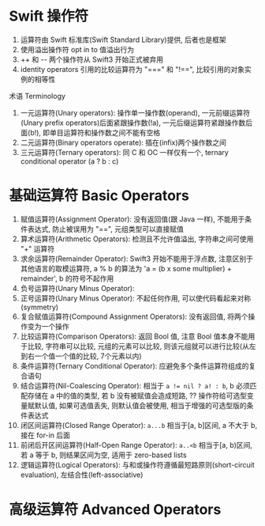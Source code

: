 # Swift 操作符

1. 运算符由 Swift 标准库(Swift Standard Library)提供, 后者也是框架
3. 使用溢出操作符 opt in to 值溢出行为
4. ++ 和 -- 两个操作符从 Swift3 开始正式被弃用
5. identity operators  引用的比较运算符为 "===" 和 "!==", 比较引用的对象实例的相等性

术语 Terminology

1. 一元运算符(Unary operators): 操作单一操作数(operand), 一元前缀运算符(Unary prefix operators)后面紧跟操作数(!a), 一元后缀运算符紧跟操作数后面(b!), 即单目运算符和操作数之间不能有空格
2. 二元运算符(Binary operators operate): 插在(infix)两个操作数之间
3. 三元运算符(Ternary operators): 同 C 和 OC 一样仅有一个, ternary conditional operator (a ? b : c)

# 基础运算符 Basic Operators

1. 赋值运算符(Assignment Operator): 没有返回值(跟 Java 一样), 不能用于条件表达式, 防止被误用为 "==", 元组类型可以直接赋值
2. 算术运算符(Arithmetic Operators): 检测且不允许值溢出, 字符串之间可使用 "+" 运算符
2. 求余运算符(Remainder Operator): Swift3 开始不能用于浮点数, 注意区别于其他语言的取模运算符, a % b 的算法为 'a = (b x some multiplier) + remainder', b 的符号不起作用
2. 负号运算符(Unary Minus Operator):
2. 正号运算符(Unary Minus Operator): 不起任何作用, 可以使代码看起来对称(symmetry)
3. 复合赋值运算符(Compound Assignment Operators): 没有返回值, 将两个操作变为一个操作
4. 比较运算符(Comparison Operators): 返回 Bool 值, 注意 Bool 值本身不能用于比较, 字符串可以比较, 元组的元素可以比较, 则该元组就可以进行比较(从左到右一个值一个值的比较, 7个元素以内)
5. 条件运算符(Ternary Conditional Operator): 应避免多个条件运算符组成的复合语句
6. 结合运算符(Nil-Coalescing Operator): 相当于 `a != nil ? a! : b`, b 必须匹配存储在 a 中的值的类型, 若 b 没有被赋值会造成短路, ?? 操作符给可选型变量赋默认值, 如果可选值丢失, 则默认值会被使用, 相当于增强的可选型版的条件表达式
7. 闭区间运算符(Closed Range Operator): `a...b` 相当于[a, b]区间, a 不大于 b, 接在 for-in 后面
7. 前闭后开区间运算符(Half-Open Range Operator): `a..<b` 相当于[a, b)区间, 若 a 等于 b, 则结果区间为空, 适用于 zero-based lists
8. 逻辑运算符(Logical Operators): 与和或操作符遵循最短路原则(short-circuit evaluation), 左结合性(left-associative)

# 高级运算符 Advanced Operators
